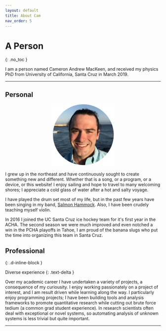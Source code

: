 ```yaml
---
layout: default
title: About Cam
nav_order: 5
---
```


# A Person
{: .no_toc }

I am a person named Cameron Andrew MacKeen, and received my physics PhD from
University of California, Santa Cruz in March 2019.


---
## Personal
<p align="center">
<img src="/assets/campro_circ.png" width="204" >
</p>

I grew up in the northeast and have continuously sought to create something new
and different. Whether that is a song, or a program, or a device, or this
website!  I enjoy sailing and hope to travel to many welcoming shores; I
appreciate a cold glass of water after a hot and salty voyage. 



I have played the drum set most of my life, but in the past few years have
been singing in my band, [Salmon Hammock](http://www.soundcloud.com/salmonhammock). Also, I
have been crudely teaching myself violin.

In 2016 I joined the UC Santa Cruz ice hockey team for it's first year in the
ACHA. The second season we were much
improved and  even notched a win in the PCHA playoffs in Tahoe, I am proud of
the banana slugs who put the time into organizing this team in Santa Cruz. 

## Professional
{: .d-inline-block }

Diverse experience
{: .text-delta }

Over my academic career I have undertaken a variety of projects, a consequence
of my curiousity. I enjoy working passionately on a project of
interest, and I am result driven while learning along the way. I particularly enjoy programming projects; I
have been building tools and analysis frameworks to promote quantitative
research while cutting out brute force tedium (a common grad student
experience). In research scientists often deal with exceptional or novel
systems, so automating analysis of unknown systems is less trivial but
quite important. 



---
